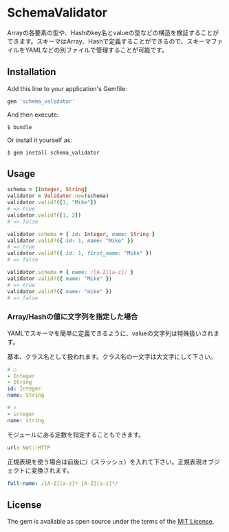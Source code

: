 # SchemaValidator

Arrayの各要素の型や、Hashのkey名とvalueの型などの構造を検証することができます。スキーマはArray、Hashで定義することができるので、スキーマファイルをYAMLなどの別ファイルで管理することが可能です。

## Installation

Add this line to your application's Gemfile:

```ruby
gem 'schema_validator'
```

And then execute:

    $ bundle

Or install it yourself as:

    $ gem install schema_validator

## Usage

```ruby
schema = [Integer, String]
validator = Validator.new(schema)
validator.valid?([1, "Mike"])
# => true
validator.valid?([1, 2])
# => false

validator.schema = { id: Integer, name: String }
validator.valid?({ id: 1, name: "Mike" })
# => true
validator.valid?({ id: 1, first_name: "Mike" })
# => false

validator.schema = { name: /[A-Z][a-z]/ }
validator.valid?({ name: "Mike" })
# => true
validator.valid?({ name: "mike" })
# => false
```

### Array/Hashの値に文字列を指定した場合
YAMLでスキーマを簡単に定義できるように、valueの文字列は特殊扱いされます。

基本、クラス名として扱われます。クラス名の一文字は大文字にして下さい。

```yaml
# ○
- Integer
- String
id: Integer
name: String

# ☓
- integer
name: string
```

モジュールにある定数を指定することもできます。

```yaml
url: Net::HTTP
```

正規表現を使う場合は前後に/（スラッシュ）を入れて下さい。正規表現オブジェクトに変換されます。

```yaml
full-name: /[A-Z][a-z]* [A-Z][a-z]*/
```

## License

The gem is available as open source under the terms of the [MIT License](http://opensource.org/licenses/MIT).

